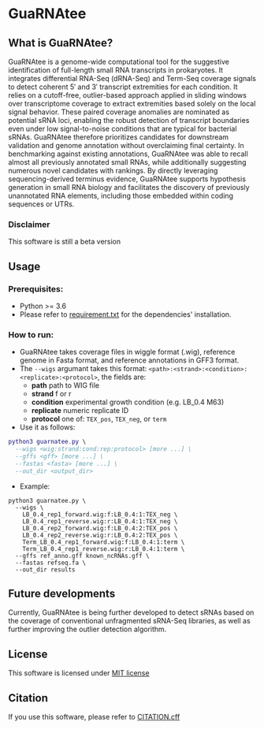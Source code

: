 # GuaRNAtee
## What is GuaRNAtee?
GuaRNAtee is a genome-wide computational tool for the suggestive identification of full-length small RNA transcripts in prokaryotes. It integrates differential RNA-Seq (dRNA-Seq) and Term-Seq coverage signals to detect coherent 5′ and 3′ transcript extremities for each condition. It relies on a cutoff-free, outlier-based approach applied in sliding windows over transcriptome coverage to extract extremities based solely on the local signal behavior. These paired coverage anomalies are nominated as potential sRNA loci, enabling the robust detection of transcript boundaries even under low signal-to-noise conditions that are typical for bacterial sRNAs. GuaRNAtee therefore prioritizes candidates for downstream validation and genome annotation without overclaiming final certainty.
In benchmarking against existing annotations, GuaRNAtee was able to recall almost all previously annotated small RNAs, while additionally suggesting numerous novel candidates with rankings. By directly leveraging sequencing-derived terminus evidence, GuaRNAtee supports hypothesis generation in small RNA biology and facilitates the discovery of previously unannotated RNA elements, including those embedded within coding sequences or UTRs.
### Disclaimer
This software is still a beta version

## Usage
### Prerequisites:
- Python >= 3.6
- Please refer to [requirement.txt](https://github.com/elhossary/GuARNATEE/blob/main/requirements.txt) for the dependencies' installation.
### How to run:
- GuaRNAtee takes coverage files in wiggle format (.wig), reference genome in Fasta format, and reference annotations in GFF3 format.
- The ```--wigs``` argumant takes this format: ```<path>:<strand>:<condition>:<replicate>:<protocol>```, the fields are:
  - **path** path to WIG file
  - **strand** f or r
  - **condition** experimental growth condition (e.g. LB_0.4 M63)
  - **replicate** numeric replicate ID
  - **protocol** one of: ```TEX_pos```, ```TEX_neg```, or ```term```
- Use it as follows:
```lua
python3 guarnatee.py \
  --wigs <wig:strand:cond:rep:protocol> [more ...] \
  --gffs <gff> [more ...] \
  --fastas <fasta> [more ...] \
  --out_dir <output_dir>

```
- Example:
```shell
python3 guarnatee.py \
  --wigs \
    LB_0.4_rep1_forward.wig:f:LB_0.4:1:TEX_neg \
    LB_0.4_rep1_reverse.wig:r:LB_0.4:1:TEX_neg \
    LB_0.4_rep2_forward.wig:f:LB_0.4:2:TEX_pos \
    LB_0.4_rep2_reverse.wig:r:LB_0.4:2:TEX_pos \
    Term_LB_0.4_rep1_forward.wig:f:LB_0.4:1:term \
    Term_LB_0.4_rep1_reverse.wig:r:LB_0.4:1:term \
  --gffs ref_anno.gff known_ncRNAs.gff \
  --fastas refseq.fa \
  --out_dir results

```
## Future developments
Currently, GuaRNAtee is being further developed to detect sRNAs based on the coverage of conventional unfragmented sRNA-Seq libraries, as well as further improving the outlier detection algorithm.

## License
This software is licensed under [MIT license](https://github.com/elhossary/GuARNATEE/blob/main/LICENSE)

## Citation
If you use this software, please refer to [CITATION.cff](https://github.com/elhossary/GuaRNAtee/blob/main/CITATION.cff)